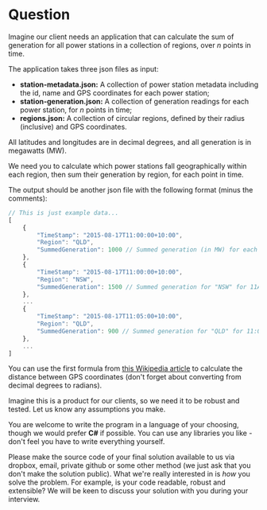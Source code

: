 # Question

Imagine our client needs an application that can calculate the sum of generation
for all power stations in a collection of regions, over *n* points in time.

The application takes three json files as input:
- **station-metadata.json:** A collection of power station metadata including
  the id, name and GPS coordinates for each power station;
- **station-generation.json:** A collection of generation readings for each
  power station, for *n* points in time;
- **regions.json:** A collection of circular regions, defined by their radius
  (inclusive) and GPS coordinates.

All latitudes and longitudes are in decimal degrees, and all generation is in
megawatts (MW).

We need you to calculate which power stations fall geographically within each
region, then sum their generation by region, for each point in time.

The output should be another json file with the following format (minus the
comments):

~~~javascript
// This is just example data...
[
	{
		"TimeStamp": "2015-08-17T11:00:00+10:00",
		"Region": "QLD",
		"SummedGeneration": 1000 // Summed generation (in MW) for each power station in the region "QLD" for 11AM
	},
	{
		"TimeStamp": "2015-08-17T11:00:00+10:00",
		"Region": "NSW",
		"SummedGeneration": 1500 // Summed generation for "NSW" for 11AM
	},
	...
	{
		"TimeStamp": "2015-08-17T11:05:00+10:00",
		"Region": "QLD",
		"SummedGeneration": 900 // Summed generation for "QLD" for 11:05AM
	},
	...
]
~~~

You can use the first formula from [this Wikipedia article](https://en.wikipedia.org/wiki/Great-circle_distance)
to calculate the distance between GPS coordinates (don't forget about converting
from decimal degrees to radians).

Imagine this is a product for our clients, so we need it to be robust and tested.
Let us know any assumptions you make.

You are welcome to write the program in a language of your choosing, though we
would prefer **C#** if possible. You can use any libraries you like - don't feel
you have to write everything yourself.

Please make the source code of your final solution available to us via dropbox,
email, private github or some other method (we just ask that you don't make the
solution public). What we're really interested in is *how* you solve the problem.
For example, is your code readable, robust and extensible? We will be keen to
discuss your solution with you during your interview.
